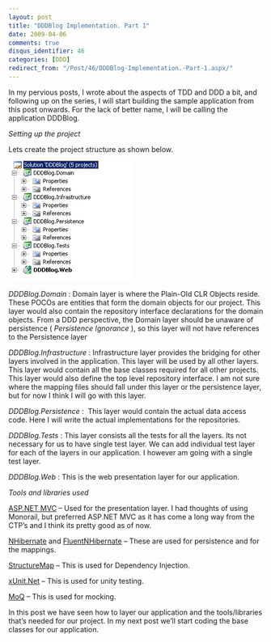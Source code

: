 ```yaml
---
layout: post
title: "DDDBlog Implementation. Part 1"
date: 2009-04-06
comments: true
disqus_identifier: 46
categories: [DDD]
redirect_from: "/Post/46/DDDBlog-Implementation.-Part-1.aspx/"
---
```

In my pervious posts, I wrote about the aspects of TDD and DDD a bit,
and following up on the series, I will start building the sample
application from this post onwards. For the lack of better name, I will
be calling the application DDDBlog.

*Setting up the project*

Lets create the project structure as shown below.
<!--more-->
[![solution](/assets/img/2009-04-06/solution.png "solution")](/assets/img/2009-04-06/solution.png)

*DDDBlog.Domain* : Domain layer is where the Plain-Old CLR Objects
reside. These POCOs are entities that form the domain objects for our
project. This layer would also contain the repository interface
declarations for the domain objects. From a DDD perspective, the Domain
layer should be unaware of persistence ( *Persistence Ignorance* ), so
this layer will not have references to the Persistence layer

*DDDBlog.Infrastructure* : Infrastructure layer provides the bridging
for other layers involved in the application. This layer will be used by
all other layers. This layer would contain all the base classes required
for all other projects. This layer would also define the top level
repository interface. I am not sure where the mapping files should fall
under this layer or the persistence layer, but for now I think I will go
with this layer.

*DDDBlog.Persistence* :  This layer would contain the actual data access
code. Here I will write the actual implementations for the repositories.

*DDDBlog.Tests* : This layer consists all the tests for all the layers.
Its not necessary for us to have single test layer. We can add
individual test layer for each of the layers in our application. I
however am going with a single test layer.

*DDDBlog.Web* : This is the web presentation layer for our application.

*Tools and libraries used*

[ASP.NET MVC](http://www.asp.net/mvc) – Used for the presentation layer.
I had thoughts of using Monorail, but preferred ASP.NET MVC as it has
come a long way from the CTP’s and I think its pretty good as of now.

[NHibernate](http://www.hibernate.org/343.html) and
[FluentNHibernate](http://fluentnhibernate.org/) – These are used for
persistence and for the mappings.

[StructureMap](http://structuremap.sourceforge.net/Default.htm) – This
is used for Dependency Injection.

[xUnit.Net](http://www.codeplex.com/xunit) – This is used for unity
testing.

[MoQ](http://code.google.com/p/moq/) – This is used for mocking.

In this post we have seen how to layer our application and the
tools/libraries that’s needed for our project. In my next post we’ll
start coding the base classes for our application.

